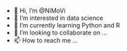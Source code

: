 - 👋 Hi, I’m @NiMoVi
- 👀 I’m interested in data science
- 🌱 I’m currently learning Python and R
- 💞️ I’m looking to collaborate on ...
- 📫 How to reach me ...

<!---
NiMoVi/NiMoVi is a ✨ special ✨ repository because its `README.md` (this file) appears on your GitHub profile.
You can click the Preview link to take a look at your changes.
--->
